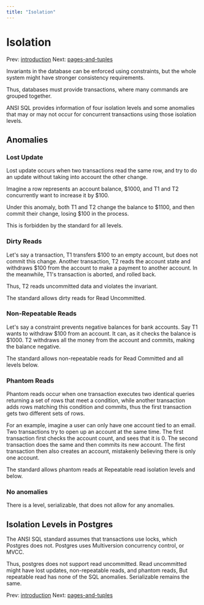 ```yaml
---
title: "Isolation"
---
```


# Isolation

Prev: [introduction](introduction.md)
Next: [pages-and-tuples](pages-and-tuples.md)

Invariants in the database can be enforced using constraints, but the
whole system might have stronger consistency requirements.

Thus, databases must provide transactions, where many commands are
grouped together.

ANSI SQL provides information of four isolation levels and some
anomalies that may or may not occur for concurrent transactions using
those isolation levels.

## Anomalies

### Lost Update

Lost update occurs when two transactions read the same row, and try to
do an update without taking into account the other change.

Imagine a row represents an account balance, $1000, and T1 and T2
concurrently want to increase it by $100.

Under this anomaly, both T1 and T2 change the balance to $1100, and then
commit their change, losing $100 in the process.

This is forbidden by the standard for all levels.

### Dirty Reads

Let's say a transaction, T1 transfers $100 to an empty account, but does
not commit this change. Another transaction, T2 reads the account state
and withdraws $100 from the account to make a payment to another
account. In the meanwhile, T1's transaction is aborted, and rolled back.

Thus, T2 reads uncommitted data and violates the invariant.

The standard allows dirty reads for Read Uncommitted.

### Non-Repeatable Reads

Let's say a constraint prevents negative balances for bank accounts. Say
T1 wants to withdraw $100 from an account. It can, as it checks the
balance is $1000. T2 withdraws all the money from the account and
commits, making the balance negative.

The standard allows non-repeatable reads for Read Committed and all
levels below.

### Phantom Reads

Phantom reads occur when one transaction executes two identical queries
returning a set of rows that meet a condition, while another transaction
adds rows matching this condition and commits, thus the first
transaction gets two different sets of rows.

For an example, imagine a user can only have one account tied to an
email. Two transactions try to open up an account at the same time. The
first transaction first checks the account count, and sees that it is 0.
The second transaction does the same and then commits its new account.
The first transaction then also creates an account, mistakenly believing
there is only one account.

The standard allows phantom reads at Repeatable read isolation levels
and below.

### No anomalies

There is a level, serializable, that does not allow for any anomalies.

## Isolation Levels in Postgres

The ANSI SQL standard assumes that transactions use locks, which
Postgres does not. Postgres uses Multiversion concurrency control, or
MVCC.

Thus, postgres does not support read uncommitted.
Read uncommitted might have lost updates, non-repeatable reads, and
phantom reads,
But repeatable read has none of the SQL anomalies.
Serializable remains the same.

Prev: [introduction](introduction.md)
Next: [pages-and-tuples](pages-and-tuples.md)
